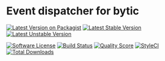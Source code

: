 # Event dispatcher for bytic

[![Latest Version on Packagist](https://img.shields.io/packagist/v/bytic/event-dispatcher.svg?style=flat-square)](https://packagist.org/packages/bytic/event-dispatcher)
[![Latest Stable Version](https://poser.pugx.org/bytic/event-dispatcher/v/stable)](https://packagist.org/packages/bytic/event-dispatcher)
[![Latest Unstable Version](https://poser.pugx.org/bytic/event-dispatcher/v/unstable)](https://packagist.org/packages/bytic/event-dispatcher)

[![Software License](https://img.shields.io/badge/license-MIT-brightgreen.svg?style=flat-square)](LICENSE)
[![Build Status](https://img.shields.io/travis/bytic/event-dispatcher/master.svg?style=flat-square)](https://travis-ci.org/bytic/framework)
[![Quality Score](https://img.shields.io/scrutinizer/g/bytic/event-dispatcher.svg?style=flat-square)](https://scrutinizer-ci.com/g/bytic/event-dispatcher)
[![StyleCI](https://styleci.io/repos/216234643/shield?branch=master)](https://styleci.io/repos/216234643)
[![Total Downloads](https://img.shields.io/packagist/dt/bytic/event-dispatcher.svg?style=flat-square)](https://packagist.org/packages/bytic/event-dispatcher)

